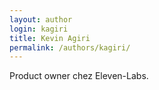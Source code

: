 ```yaml
---
layout: author
login: kagiri
title: Kevin Agiri
permalink: /authors/kagiri/
---
```


Product owner chez Eleven-Labs.
